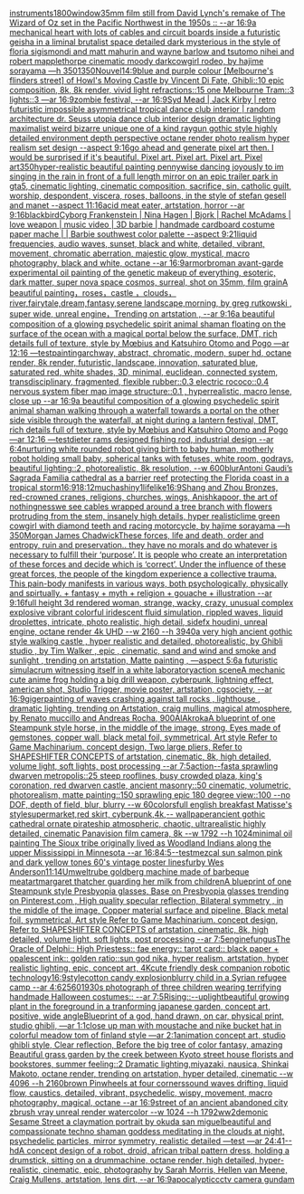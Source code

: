 [instruments](https://www.ebank.nz/aiartgenerator?category=instruments)[1800](https://www.ebank.nz/aiartgenerator?category=1800)[window](https://www.ebank.nz/aiartgenerator?category=window)[35mm film still from David Lynch's remake of The Wizard of Oz set in the Pacific Northwest in the 1950s :: --ar 16:9](https://www.ebank.nz/aiartgenerator?category=35mm%2520film%2520still%2520from%2520David%2520Lynch%27s%2520remake%2520of%2520The%2520Wizard%2520of%2520Oz%2520set%2520in%2520the%2520Pacific%2520Northwest%2520in%2520the%25201950s%2520%3A%3A%2520--ar%252016%3A9)[a mechanical heart with lots of cables and circuit boards inside a futuristic geisha in a liminal brutalist space detailed dark mysterious in the style of floria sigismondi and matt mahurin and wayne barlow and tsutomo nihei and robert mapplethorpe cinematic moody dark](https://www.ebank.nz/aiartgenerator?category=a%2520mechanical%2520heart%2520with%2520lots%2520of%2520cables%2520and%2520circuit%2520boards%2520inside%2520a%2520futuristic%2520geisha%2520in%2520a%2520liminal%2520brutalist%2520space%2520detailed%2520dark%2520mysterious%2520in%2520the%2520style%2520of%2520floria%2520sigismondi%2520and%2520matt%2520mahurin%2520and%2520wayne%2520barlow%2520and%2520tsutomo%2520nihei%2520and%2520robert%2520mapplethorpe%2520cinematic%2520moody%2520dark)[cowgirl rodeo, by hajime sorayama —h 350](https://www.ebank.nz/aiartgenerator?category=cowgirl%2520rodeo%2C%2520by%2520hajime%2520sorayama%2520%E2%80%94h%2520350)[1350](https://www.ebank.nz/aiartgenerator?category=1350)[Nouvel](https://www.ebank.nz/aiartgenerator?category=Nouvel)[14:9](https://www.ebank.nz/aiartgenerator?category=14%3A9)[blue and purple colour [Melbourne's flinders street] of Howl's Moving Castle by Vincent Di Fate, Ghibli::10 epic composition, 8k, 8k render, vivid light refractions::15 one Melbourne Tram::3 lights::3 —ar 16:9](https://www.ebank.nz/aiartgenerator?category=blue%2520and%2520purple%2520colour%2520%5BMelbourne%27s%2520flinders%2520street%5D%2520of%2520Howl%27s%2520Moving%2520Castle%2520by%2520Vincent%2520Di%2520Fate%2C%2520Ghibli%3A%3A10%2520epic%2520composition%2C%25208k%2C%25208k%2520render%2C%2520vivid%2520light%2520refractions%3A%3A15%2520one%2520Melbourne%2520Tram%3A%3A3%2520lights%3A%3A3%2520%E2%80%94ar%252016%3A9)[zombie festival,  --ar 16:9](https://www.ebank.nz/aiartgenerator?category=zombie%2520festival%2C%2520%2520--ar%252016%3A9)[Syd Mead | Jack Kirby | retro futuristic impossible asymmetrical tropical dance club interior | random architecture dr. Seuss utopia dance club interior design dramatic lighting maximalist weird bizarre unique one of a kind raygun gothic style highly detailed environment depth perspective octane render photo realism hyper realism set design --aspect 9:16](https://www.ebank.nz/aiartgenerator?category=Syd%2520Mead%2520%7C%2520Jack%2520Kirby%2520%7C%2520retro%2520futuristic%2520impossible%2520asymmetrical%2520tropical%2520dance%2520club%2520interior%2520%7C%2520random%2520architecture%2520dr.%2520Seuss%2520utopia%2520dance%2520club%2520interior%2520design%2520dramatic%2520lighting%2520maximalist%2520weird%2520bizarre%2520unique%2520one%2520of%2520a%2520kind%2520raygun%2520gothic%2520style%2520highly%2520detailed%2520environment%2520depth%2520perspective%2520octane%2520render%2520photo%2520realism%2520hyper%2520realism%2520set%2520design%2520--aspect%25209%3A16)[go ahead and generate pixel art then. I would be surprised if it's beautiful. Pixel art. Pixel art. Pixel art. Pixel art](https://www.ebank.nz/aiartgenerator?category=go%2520ahead%2520and%2520generate%2520pixel%2520art%2520then.%2520I%2520would%2520be%2520surprised%2520if%2520it%27s%2520beautiful.%2520Pixel%2520art.%2520Pixel%2520art.%2520Pixel%2520art.%2520Pixel%2520art)[350](https://www.ebank.nz/aiartgenerator?category=350)[hyper-realistic beautiful painting pennywise dancing joyously to im singing in the rain in front of a full length mirror on an epic trailer park in gta5, cinematic lighting, cinematic composition, sacrifice, sin, catholic guilt, worship, despondent, viscera, roses, balloons, in the style of stefan gesell and manet --aspect 11:16](https://www.ebank.nz/aiartgenerator?category=hyper-realistic%2520beautiful%2520painting%2520pennywise%2520dancing%2520joyously%2520to%2520im%2520singing%2520in%2520the%2520rain%2520in%2520front%2520of%2520a%2520full%2520length%2520mirror%2520on%2520an%2520epic%2520trailer%2520park%2520in%2520gta5%2C%2520cinematic%2520lighting%2C%2520cinematic%2520composition%2C%2520sacrifice%2C%2520sin%2C%2520catholic%2520guilt%2C%2520worship%2C%2520despondent%2C%2520viscera%2C%2520roses%2C%2520balloons%2C%2520in%2520the%2520style%2520of%2520stefan%2520gesell%2520and%2520manet%2520--aspect%252011%3A16)[acid meat eater, artstation, horror --ar 9:16](https://www.ebank.nz/aiartgenerator?category=acid%2520meat%2520eater%2C%2520artstation%2C%2520horror%2520--ar%25209%3A16)[blackbird](https://www.ebank.nz/aiartgenerator?category=blackbird)[Cyborg  Frankenstein | Nina Hagen |  Bjork | Rachel McAdams | love weapon | music video | 3D barbie  | handmade cardboard costume paper mache | | Barbie southwest color palette  --aspect 9:21](https://www.ebank.nz/aiartgenerator?category=Cyborg%2520%2520Frankenstein%2520%7C%2520Nina%2520Hagen%2520%7C%2520%2520Bjork%2520%7C%2520Rachel%2520McAdams%2520%7C%2520love%2520weapon%2520%7C%2520music%2520video%2520%7C%25203D%2520barbie%2520%2520%7C%2520handmade%2520cardboard%2520costume%2520paper%2520mache%2520%7C%2520%7C%2520Barbie%2520southwest%2520color%2520palette%2520%2520--aspect%25209%3A21)[liquid frequencies, audio waves, sunset, black and white, detailed, vibrant, movement, chromatic aberration, majestic glow, mystical, macro photography, black and white, octane --ar 16:9](https://www.ebank.nz/aiartgenerator?category=liquid%2520frequencies%2C%2520audio%2520waves%2C%2520sunset%2C%2520black%2520and%2520white%2C%2520detailed%2C%2520vibrant%2C%2520movement%2C%2520chromatic%2520aberration%2C%2520majestic%2520glow%2C%2520mystical%2C%2520macro%2520photography%2C%2520black%2520and%2520white%2C%2520octane%2520--ar%252016%3A9)[armor](https://www.ebank.nz/aiartgenerator?category=armor)[brom](https://www.ebank.nz/aiartgenerator?category=brom)[an avant-garde experimental oil painting of the genetic makeup of everything, esoteric, dark matter, super nova space cosmos, surreal, shot on 35mm, film grain](https://www.ebank.nz/aiartgenerator?category=an%2520avant-garde%2520experimental%2520oil%2520painting%2520of%2520the%2520genetic%2520makeup%2520of%2520everything%2C%2520esoteric%2C%2520dark%2520matter%2C%2520super%2520nova%2520space%2520cosmos%2C%2520surreal%2C%2520shot%2520on%252035mm%2C%2520film%2520grain)[A beautiful painting，roses，castle ，clouds，river,fairytale,dream,fantasy,serene landscape,morning, by greg rutkowski , super wide, unreal engine，Trending on artstation , --ar 9:16](https://www.ebank.nz/aiartgenerator?category=A%2520beautiful%2520painting%EF%BC%8Croses%EF%BC%8Ccastle%2520%EF%BC%8Cclouds%EF%BC%8Criver%2Cfairytale%2Cdream%2Cfantasy%2Cserene%2520landscape%2Cmorning%2C%2520by%2520greg%2520rutkowski%2520%2C%2520super%2520wide%2C%2520unreal%2520engine%EF%BC%8CTrending%2520on%2520artstation%2520%2C%2520--ar%25209%3A16)[a beautiful composition of a glowing psychedelic spirit animal shaman floating on the surface of the ocean with a magical portal below the surface, DMT,  rich details full of texture, style by Mœbius and Katsuhiro Otomo and Pogo —ar 12:16 —test](https://www.ebank.nz/aiartgenerator?category=a%2520beautiful%2520composition%2520of%2520a%2520glowing%2520psychedelic%2520spirit%2520animal%2520shaman%2520floating%2520on%2520the%2520surface%2520of%2520the%2520ocean%2520with%2520a%2520magical%2520portal%2520below%2520the%2520surface%2C%2520DMT%2C%2520%2520rich%2520details%2520full%2520of%2520texture%2C%2520style%2520by%2520M%C5%93bius%2520and%2520Katsuhiro%2520Otomo%2520and%2520Pogo%2520%E2%80%94ar%252012%3A16%2520%E2%80%94test)[painting](https://www.ebank.nz/aiartgenerator?category=painting)[archway, abstract, chromatic, modern, super hd, octane render, 8k render, futuristic, landscape, innovation, saturated blue, saturated red, white shades, 3D, minimal, euclidean, connected system, transdisciplinary, fragmented, flexible rubber::0.3 electric rococo::0.4 nervous system fiber map image structure::0.1 , hyperrealistic, macro lense, close up --ar 16:9](https://www.ebank.nz/aiartgenerator?category=archway%2C%2520abstract%2C%2520chromatic%2C%2520modern%2C%2520super%2520hd%2C%2520octane%2520render%2C%25208k%2520render%2C%2520futuristic%2C%2520landscape%2C%2520innovation%2C%2520saturated%2520blue%2C%2520saturated%2520red%2C%2520white%2520shades%2C%25203D%2C%2520minimal%2C%2520euclidean%2C%2520connected%2520system%2C%2520transdisciplinary%2C%2520fragmented%2C%2520flexible%2520rubber%3A%3A0.3%2520electric%2520rococo%3A%3A0.4%2520nervous%2520system%2520fiber%2520map%2520image%2520structure%3A%3A0.1%2520%2C%2520hyperrealistic%2C%2520macro%2520lense%2C%2520close%2520up%2520--ar%252016%3A9)[a beautiful composition of a glowing psychedelic spirit animal shaman walking through a waterfall towards a portal on the other side visible through the waterfall, at night during a lantern festival, DMT,  rich details full of texture, style by Mœbius and Katsuhiro Otomo and Pogo —ar 12:16 —test](https://www.ebank.nz/aiartgenerator?category=a%2520beautiful%2520composition%2520of%2520a%2520glowing%2520psychedelic%2520spirit%2520animal%2520shaman%2520walking%2520through%2520a%2520waterfall%2520towards%2520a%2520portal%2520on%2520the%2520other%2520side%2520visible%2520through%2520the%2520waterfall%2C%2520at%2520night%2520during%2520a%2520lantern%2520festival%2C%2520DMT%2C%2520%2520rich%2520details%2520full%2520of%2520texture%2C%2520style%2520by%2520M%C5%93bius%2520and%2520Katsuhiro%2520Otomo%2520and%2520Pogo%2520%E2%80%94ar%252012%3A16%2520%E2%80%94test)[dieter rams designed fishing rod, industrial design --ar 6:4](https://www.ebank.nz/aiartgenerator?category=dieter%2520rams%2520designed%2520fishing%2520rod%2C%2520industrial%2520design%2520--ar%25206%3A4)[nurturing white rounded robot giving birth to baby human, motherly robot holding small baby, spherical tanks with fetuses, white room, godrays, beautiful lighting::2, photorealistic, 8k resolution, --w 600](https://www.ebank.nz/aiartgenerator?category=nurturing%2520white%2520rounded%2520robot%2520giving%2520birth%2520to%2520baby%2520human%2C%2520motherly%2520robot%2520holding%2520small%2520baby%2C%2520spherical%2520tanks%2520with%2520fetuses%2C%2520white%2520room%2C%2520godrays%2C%2520beautiful%2520lighting%3A%3A2%2C%2520photorealistic%2C%25208k%2520resolution%2C%2520--w%2520600)[blur](https://www.ebank.nz/aiartgenerator?category=blur)[Antoni Gaudi’s Sagrada Familia cathedral as a barrier reef protecting the Florida coast in a tropical storm](https://www.ebank.nz/aiartgenerator?category=Antoni%2520Gaudi%E2%80%99s%2520Sagrada%2520Familia%2520cathedral%2520as%2520a%2520barrier%2520reef%2520protecting%2520the%2520Florida%2520coast%2520in%2520a%2520tropical%2520storm)[16:9](https://www.ebank.nz/aiartgenerator?category=16%3A9)[1](https://www.ebank.nz/aiartgenerator?category=1)[8:12](https://www.ebank.nz/aiartgenerator?category=8%3A12)[mucha](https://www.ebank.nz/aiartgenerator?category=mucha)[shiny](https://www.ebank.nz/aiartgenerator?category=shiny)[1](https://www.ebank.nz/aiartgenerator?category=1)[lifelike](https://www.ebank.nz/aiartgenerator?category=lifelike)[16:9](https://www.ebank.nz/aiartgenerator?category=16%3A9)[Shang and Zhou Bronzes, red-crowned cranes, religions, churches, wings, Anishkapoor, the art of nothingness](https://www.ebank.nz/aiartgenerator?category=Shang%2520and%2520Zhou%2520Bronzes%2C%2520red-crowned%2520cranes%2C%2520religions%2C%2520churches%2C%2520wings%2C%2520Anishkapoor%2C%2520the%2520art%2520of%2520nothingness)[we see cables wrapped around a tree branch with flowers protruding from the stem, insanely high details, hyper realistic](https://www.ebank.nz/aiartgenerator?category=we%2520see%2520cables%2520wrapped%2520around%2520a%2520tree%2520branch%2520with%2520flowers%2520protruding%2520from%2520the%2520stem%2C%2520insanely%2520high%2520details%2C%2520hyper%2520realistic)[lime green cowgirl with diamond teeth and racing motorcycle, by hajime sorayama —h 350](https://www.ebank.nz/aiartgenerator?category=lime%2520green%2520cowgirl%2520with%2520diamond%2520teeth%2520and%2520racing%2520motorcycle%2C%2520by%2520hajime%2520sorayama%2520%E2%80%94h%2520350)[Morgan James Chadwick](https://www.ebank.nz/aiartgenerator?category=Morgan%2520James%2520Chadwick)[These forces, life and death,  order and entropy, ruin and preservation.. they have no morals and do whatever is necessary to fulfill their ‘purpose’. It is people who create an interpretation of these forces and decide which is ‘correct’.  Under the influence of these great forces, the people of the kingdom experience a collective trauma. This pain-body manifests in various ways, both psychologically, physically and spirtually. + fantasy + myth + religion + gouache + illustration --ar 9:16](https://www.ebank.nz/aiartgenerator?category=These%2520forces%2C%2520life%2520and%2520death%2C%2520%2520order%2520and%2520entropy%2C%2520ruin%2520and%2520preservation..%2520they%2520have%2520no%2520morals%2520and%2520do%2520whatever%2520is%2520necessary%2520to%2520fulfill%2520their%2520%E2%80%98purpose%E2%80%99.%2520It%2520is%2520people%2520who%2520create%2520an%2520interpretation%2520of%2520these%2520forces%2520and%2520decide%2520which%2520is%2520%E2%80%98correct%E2%80%99.%2520%2520Under%2520the%2520influence%2520of%2520these%2520great%2520forces%2C%2520the%2520people%2520of%2520the%2520kingdom%2520experience%2520a%2520collective%2520trauma.%2520This%2520pain-body%2520manifests%2520in%2520various%2520ways%2C%2520both%2520psychologically%2C%2520physically%2520and%2520spirtually.%2520%2B%2520fantasy%2520%2B%2520myth%2520%2B%2520religion%2520%2B%2520gouache%2520%2B%2520illustration%2520--ar%25209%3A16)[full height 3d rendered woman,  strange, wacky, crazy, unusual complex explosive vibrant colorful iridescent  fluid simulation, rippled waves, liquid droplettes, intricate, photo realistic, high detail, sidefx houdini, unreal engine, octane render 4k UHD --w 2160 --h 3940](https://www.ebank.nz/aiartgenerator?category=full%2520height%25203d%2520rendered%2520woman%2C%2520%2520strange%2C%2520wacky%2C%2520crazy%2C%2520unusual%2520complex%2520explosive%2520vibrant%2520colorful%2520iridescent%2520%2520fluid%2520simulation%2C%2520rippled%2520waves%2C%2520liquid%2520droplettes%2C%2520intricate%2C%2520photo%2520realistic%2C%2520high%2520detail%2C%2520sidefx%2520houdini%2C%2520unreal%2520engine%2C%2520octane%2520render%25204k%2520UHD%2520--w%25202160%2520--h%25203940)[a very high ancient gothic style walking castle , hyper realistic and detailed, photorealistic, by Ghibli studio , by Tim Walker , epic , cinematic, sand and wind and smoke and sunlight , trending on artstation, Matte painting , —aspect 5:6](https://www.ebank.nz/aiartgenerator?category=a%2520very%2520high%2520ancient%2520gothic%2520style%2520walking%2520castle%2520%2C%2520hyper%2520realistic%2520and%2520detailed%2C%2520photorealistic%2C%2520by%2520Ghibli%2520studio%2520%2C%2520by%2520Tim%2520Walker%2520%2C%2520epic%2520%2C%2520cinematic%2C%2520sand%2520and%2520wind%2520and%2520smoke%2520and%2520sunlight%2520%2C%2520trending%2520on%2520artstation%2C%2520Matte%2520painting%2520%2C%2520%E2%80%94aspect%25205%3A6)[a futuristic simulacrum witnessing itself in a white laboratory](https://www.ebank.nz/aiartgenerator?category=a%2520futuristic%2520simulacrum%2520witnessing%2520itself%2520in%2520a%2520white%2520laboratory)[action scene](https://www.ebank.nz/aiartgenerator?category=action%2520scene)[A mechanic cute anime frog holding a big drill weapon, cyberpunk, lightning effect, american shot, Studio Trigger, movie poster, artstation, cgsociety, --ar 16:9](https://www.ebank.nz/aiartgenerator?category=A%2520mechanic%2520cute%2520anime%2520frog%2520holding%2520a%2520big%2520drill%2520weapon%2C%2520cyberpunk%2C%2520lightning%2520effect%2C%2520american%2520shot%2C%2520Studio%2520Trigger%2C%2520movie%2520poster%2C%2520artstation%2C%2520cgsociety%2C%2520--ar%252016%3A9)[](https://www.ebank.nz/aiartgenerator?category=)[giger](https://www.ebank.nz/aiartgenerator?category=giger)[painting of waves crashing against tall  rocks , lighthouse , dramatic lighting, trending on Artstation, craig mullins, magical atmosphere, by Renato muccillo and Andreas Rocha, 900](https://www.ebank.nz/aiartgenerator?category=painting%2520of%2520waves%2520crashing%2520against%2520tall%2520%2520rocks%2520%2C%2520lighthouse%2520%2C%2520dramatic%2520lighting%2C%2520trending%2520on%2520Artstation%2C%2520craig%2520mullins%2C%2520magical%2520atmosphere%2C%2520by%2520Renato%2520muccillo%2520and%2520Andreas%2520Rocha%2C%2520900)[AlAkroka](https://www.ebank.nz/aiartgenerator?category=AlAkroka)[A blueprint of one Steampunk style horse,   in the middle of the image,   strong, Eyes made of gemstones, copper wall, black metal foil, symmetrical,  Art style Refer to Game Machinarium.  concept design, Two large pliers, Refer to SHAPESHIFTER CONCEPTS  of artstation, cinematic,  8k, high detailed,  volume light,  soft lights,  post processing    --ar 7:5](https://www.ebank.nz/aiartgenerator?category=A%2520blueprint%2520of%2520one%2520Steampunk%2520style%2520horse%2C%2520%2520%2520in%2520the%2520middle%2520of%2520the%2520image%2C%2520%2520%2520strong%2C%2520Eyes%2520made%2520of%2520gemstones%2C%2520copper%2520wall%2C%2520black%2520metal%2520foil%2C%2520symmetrical%2C%2520%2520Art%2520style%2520Refer%2520to%2520Game%2520Machinarium.%2520%2520concept%2520design%2C%2520Two%2520large%2520pliers%2C%2520Refer%2520to%2520SHAPESHIFTER%2520CONCEPTS%2520%2520of%2520artstation%2C%2520cinematic%2C%2520%25208k%2C%2520high%2520detailed%2C%2520%2520volume%2520light%2C%2520%2520soft%2520lights%2C%2520%2520post%2520processing%2520%2520%2520%2520--ar%25207%3A5)[action](https://www.ebank.nz/aiartgenerator?category=action)[--fast](https://www.ebank.nz/aiartgenerator?category=--fast)[a sprawling dwarven metropolis::25 steep rooflines, busy crowded plaza, king's coronation, red dwarven castle, ancient masonry::50 cinematic, volumetric, photorealism, matte painting::150 sprawling epic 180 degree view::100 --no DOF, depth of field, blur, blurry --w 60](https://www.ebank.nz/aiartgenerator?category=a%2520sprawling%2520dwarven%2520metropolis%3A%3A25%2520steep%2520rooflines%2C%2520busy%2520crowded%2520plaza%2C%2520king%27s%2520coronation%2C%2520red%2520dwarven%2520castle%2C%2520ancient%2520masonry%3A%3A50%2520cinematic%2C%2520volumetric%2C%2520photorealism%2C%2520matte%2520painting%3A%3A150%2520sprawling%2520epic%2520180%2520degree%2520view%3A%3A100%2520--no%2520DOF%2C%2520depth%2520of%2520field%2C%2520blur%2C%2520blurry%2520--w%252060)[colors](https://www.ebank.nz/aiartgenerator?category=colors)[full english breakfast Matisse's style](https://www.ebank.nz/aiartgenerator?category=full%2520english%2520breakfast%2520Matisse%27s%2520style)[supermarket,red skirt, cyberpunk,4k,-- wallpaper](https://www.ebank.nz/aiartgenerator?category=supermarket%2Cred%2520skirt%2C%2520cyberpunk%2C4k%2C--%2520wallpaper)[ancient gothic cathedral  ornate pirateship atmospheric, chaotic, ultrarealistic highly detailed, cinematic Panavision film camera, 8k --w 1792 --h 1024](https://www.ebank.nz/aiartgenerator?category=ancient%2520gothic%2520cathedral%2520%2520ornate%2520pirateship%2520atmospheric%2C%2520chaotic%2C%2520ultrarealistic%2520highly%2520detailed%2C%2520cinematic%2520Panavision%2520film%2520camera%2C%25208k%2520--w%25201792%2520--h%25201024)[minimal oil painting The Sioux tribe originally lived as Woodland Indians along the upper Mississippi in Minnesota --ar 16:8](https://www.ebank.nz/aiartgenerator?category=minimal%2520oil%2520painting%2520The%2520Sioux%2520tribe%2520originally%2520lived%2520as%2520Woodland%2520Indians%2520along%2520the%2520upper%2520Mississippi%2520in%2520Minnesota%2520--ar%252016%3A8)[4:5](https://www.ebank.nz/aiartgenerator?category=4%3A5)[--test](https://www.ebank.nz/aiartgenerator?category=--test)[mezcal sun salmon pink and dark yellow tones 60's vintage poster lines](https://www.ebank.nz/aiartgenerator?category=mezcal%2520sun%2520salmon%2520pink%2520and%2520dark%2520yellow%2520tones%252060%27s%2520vintage%2520poster%2520lines)[furby Wes Anderson](https://www.ebank.nz/aiartgenerator?category=furby%2520Wes%2520Anderson)[11:14](https://www.ebank.nz/aiartgenerator?category=11%3A14)[Umwelt](https://www.ebank.nz/aiartgenerator?category=Umwelt)[rube goldberg machine made of barbeque meat](https://www.ebank.nz/aiartgenerator?category=rube%2520goldberg%2520machine%2520made%2520of%2520barbeque%2520meat)[art](https://www.ebank.nz/aiartgenerator?category=art)[margaret thatcher guarding her milk from children](https://www.ebank.nz/aiartgenerator?category=margaret%2520thatcher%2520guarding%2520her%2520milk%2520from%2520children)[](https://www.ebank.nz/aiartgenerator?category=)[A blueprint of one Steampunk style Presbyopia glasses, Base on Presbyopia glasses trending on Pinterest.com , High quality specular reflection, Bilateral symmetry ,  in the middle of the image, Copper material surface and pipeline,  Black metal foil, symmetrical,  Art style Refer to Game Machinarium.  concept design, Refer to SHAPESHIFTER CONCEPTS  of artstation, cinematic,  8k, high detailed,  volume light,  soft lights,  post processing    --ar 7:5](https://www.ebank.nz/aiartgenerator?category=A%2520blueprint%2520of%2520one%2520Steampunk%2520style%2520Presbyopia%2520glasses%2C%2520Base%2520on%2520Presbyopia%2520glasses%2520trending%2520on%2520Pinterest.com%2520%2C%2520High%2520quality%2520specular%2520reflection%2C%2520Bilateral%2520symmetry%2520%2C%2520%2520in%2520the%2520middle%2520of%2520the%2520image%2C%2520Copper%2520material%2520surface%2520and%2520pipeline%2C%2520%2520Black%2520metal%2520foil%2C%2520symmetrical%2C%2520%2520Art%2520style%2520Refer%2520to%2520Game%2520Machinarium.%2520%2520concept%2520design%2C%2520Refer%2520to%2520SHAPESHIFTER%2520CONCEPTS%2520%2520of%2520artstation%2C%2520cinematic%2C%2520%25208k%2C%2520high%2520detailed%2C%2520%2520volume%2520light%2C%2520%2520soft%2520lights%2C%2520%2520post%2520processing%2520%2520%2520%2520--ar%25207%3A5)[engine](https://www.ebank.nz/aiartgenerator?category=engine)[fungus](https://www.ebank.nz/aiartgenerator?category=fungus)[The Oracle of Delphi:: High Priestess:: fae energy:: tarot card:: black paper + opalescent ink:: golden ratio::](https://www.ebank.nz/aiartgenerator?category=The%2520Oracle%2520of%2520Delphi%3A%3A%2520High%2520Priestess%3A%3A%2520fae%2520energy%3A%3A%2520tarot%2520card%3A%3A%2520black%2520paper%2520%2B%2520opalescent%2520ink%3A%3A%2520golden%2520ratio%3A%3A)[sun god nika, hyper realism, artstation, hyper realistic lighting, epic, concept art, 4K](https://www.ebank.nz/aiartgenerator?category=sun%2520god%2520nika%2C%2520hyper%2520realism%2C%2520artstation%2C%2520hyper%2520realistic%2520lighting%2C%2520epic%2C%2520concept%2520art%2C%25204K)[cute friendly desk companion robotic technology](https://www.ebank.nz/aiartgenerator?category=cute%2520friendly%2520desk%2520companion%2520robotic%2520technology)[16:9](https://www.ebank.nz/aiartgenerator?category=16%3A9)[style](https://www.ebank.nz/aiartgenerator?category=style)[cotton candy explosion](https://www.ebank.nz/aiartgenerator?category=cotton%2520candy%2520explosion)[blurry child in a Syrian refugee camp --ar 4:6](https://www.ebank.nz/aiartgenerator?category=blurry%2520child%2520in%2520a%2520Syrian%2520refugee%2520camp%2520--ar%25204%3A6)[2560](https://www.ebank.nz/aiartgenerator?category=2560)[1930s photograph of three children wearing terrifying handmade Halloween costumes:: --ar 7:5](https://www.ebank.nz/aiartgenerator?category=1930s%2520photograph%2520of%2520three%2520children%2520wearing%2520terrifying%2520handmade%2520Halloween%2520costumes%3A%3A%2520--ar%25207%3A5)[Rising::](https://www.ebank.nz/aiartgenerator?category=Rising%3A%3A)[--uplight](https://www.ebank.nz/aiartgenerator?category=--uplight)[beautiful growing plant in the foreground in a tranforming japanese garden, concept art, positive, wide angle](https://www.ebank.nz/aiartgenerator?category=beautiful%2520growing%2520plant%2520in%2520the%2520foreground%2520in%2520a%2520tranforming%2520japanese%2520garden%2C%2520concept%2520art%2C%2520positive%2C%2520wide%2520angle)[Blueprint of a god, hand drawn, on car, physical print, studio ghibli, —ar 1:1](https://www.ebank.nz/aiartgenerator?category=Blueprint%2520of%2520a%2520god%2C%2520hand%2520drawn%2C%2520on%2520car%2C%2520physical%2520print%2C%2520studio%2520ghibli%2C%2520%E2%80%94ar%25201%3A1)[close up man with moustache and nike bucket hat in colorful meadow tom of finland style —ar 2:1](https://www.ebank.nz/aiartgenerator?category=close%2520up%2520man%2520with%2520moustache%2520and%2520nike%2520bucket%2520hat%2520in%2520colorful%2520meadow%2520tom%2520of%2520finland%2520style%2520%E2%80%94ar%25202%3A1)[animation concept art, studio ghibli style, Clear reflection, Before the big tree of color fantasy, amazing Beautiful grass garden by the creek between Kyoto street house florists and bookstores, summer feeling::2 Dramatic lighting,miyazaki, nausica, Shinkai Makoto, octane render, trending on artstation, hyper detailed, cinematic --w 4096  --h 2160](https://www.ebank.nz/aiartgenerator?category=animation%2520concept%2520art%2C%2520studio%2520ghibli%2520style%2C%2520Clear%2520reflection%2C%2520Before%2520the%2520big%2520tree%2520of%2520color%2520fantasy%2C%2520amazing%2520Beautiful%2520grass%2520garden%2520by%2520the%2520creek%2520between%2520Kyoto%2520street%2520house%2520florists%2520and%2520bookstores%2C%2520summer%2520feeling%3A%3A2%2520Dramatic%2520lighting%2Cmiyazaki%2C%2520nausica%2C%2520Shinkai%2520Makoto%2C%2520octane%2520render%2C%2520trending%2520on%2520artstation%2C%2520hyper%2520detailed%2C%2520cinematic%2520--w%25204096%2520%2520--h%25202160)[brown Pinwheels at four corners](https://www.ebank.nz/aiartgenerator?category=brown%2520Pinwheels%2520at%2520four%2520corners)[sound waves drifting, liquid flow, caustics, detailed, vibrant, psychedelic, wispy, movement, macro photography, magical, octane --ar 16:9](https://www.ebank.nz/aiartgenerator?category=sound%2520waves%2520drifting%2C%2520liquid%2520flow%2C%2520caustics%2C%2520detailed%2C%2520vibrant%2C%2520psychedelic%2C%2520wispy%2C%2520movement%2C%2520macro%2520photography%2C%2520magical%2C%2520octane%2520--ar%252016%3A9)[street of an ancient abandoned city zbrush vray unreal  render watercolor --w 1024 --h 1792](https://www.ebank.nz/aiartgenerator?category=street%2520of%2520an%2520ancient%2520abandoned%2520city%2520zbrush%2520vray%2520unreal%2520%2520render%2520watercolor%2520--w%25201024%2520--h%25201792)[ww2](https://www.ebank.nz/aiartgenerator?category=ww2)[demonic Sesame Street a claymation portrait by okuda san miguel](https://www.ebank.nz/aiartgenerator?category=demonic%2520Sesame%2520Street%2520a%2520claymation%2520portrait%2520by%2520okuda%2520san%2520miguel)[beautiful and compassionate techno shaman goddess meditating in the clouds at night, psychedelic particles, mirror symmetry, realistic detailed —test —ar 24:41](https://www.ebank.nz/aiartgenerator?category=beautiful%2520and%2520compassionate%2520techno%2520shaman%2520goddess%2520meditating%2520in%2520the%2520clouds%2520at%2520night%2C%2520psychedelic%2520particles%2C%2520mirror%2520symmetry%2C%2520realistic%2520detailed%2520%E2%80%94test%2520%E2%80%94ar%252024%3A41)[--hd](https://www.ebank.nz/aiartgenerator?category=--hd)[A concept design of a robot, droid, african tribal pattern dress, holding a drumstick, sitting on a drummachine, octane render, high detailed, hyper-realistic, cinematic, epic, photography by Sarah Morris, Hellen van Meene, Craig Mullens, artstation, lens dirt, --ar 16:9](https://www.ebank.nz/aiartgenerator?category=A%2520concept%2520design%2520of%2520a%2520robot%2C%2520droid%2C%2520african%2520tribal%2520pattern%2520dress%2C%2520holding%2520a%2520drumstick%2C%2520sitting%2520on%2520a%2520drummachine%2C%2520octane%2520render%2C%2520high%2520detailed%2C%2520hyper-realistic%2C%2520cinematic%2C%2520epic%2C%2520photography%2520by%2520Sarah%2520Morris%2C%2520Hellen%2520van%2520Meene%2C%2520Craig%2520Mullens%2C%2520artstation%2C%2520lens%2520dirt%2C%2520--ar%252016%3A9)[apocalyptic](https://www.ebank.nz/aiartgenerator?category=apocalyptic)[cctv camera gundam](https://www.ebank.nz/aiartgenerator?category=cctv%2520camera%2520gundam)